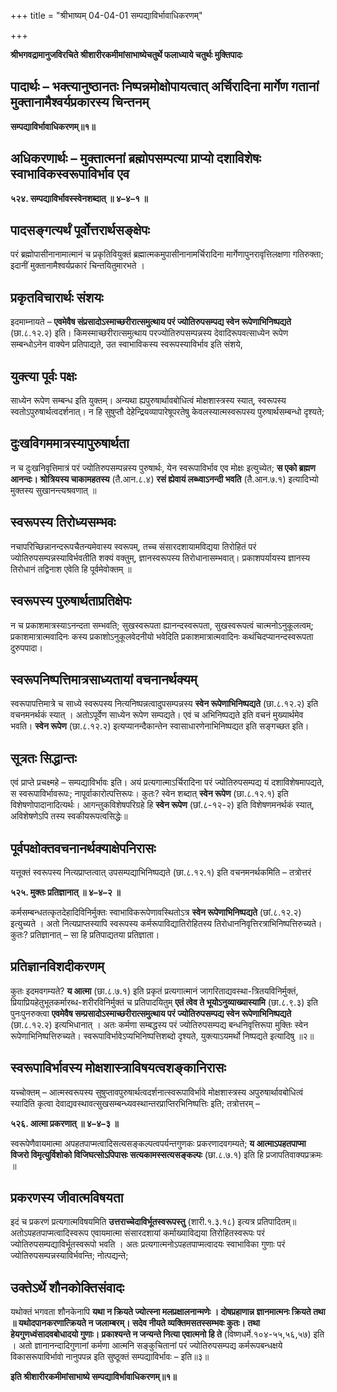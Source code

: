 +++
title = "श्रीभाष्यम् 04-04-01 सम्पद्याविर्भावाधिकरणम्"

+++


**श्रीभगवद्रामानुजविरचिते श्रीशारीरकमीमांसाभाष्येचतुर्थे फलाध्याये चतुर्थः मुक्तिपादः**

## पादार्थः – भक्त्यानुष्ठानतः निष्पन्नमोक्षोपायत्वात् अर्चिरादिना मार्गेण गतानां मुक्तानामैश्वर्यप्रकारस्य चिन्तनम्

**सम्पद्याविर्भावाधिकरणम्॥१॥**

## अधिकरणार्थः – मुक्तात्मनां ब्रह्मोपसम्पत्या प्राप्यो दशाविशेषः स्वाभाविकस्वरूपाविर्भाव एव

**५२४. सम्पद्याविर्भावस्स्वेनशब्दात् ॥ ४–४–१ ॥**

## पादसङ्गत्यर्थं पूर्वोत्तरार्थसङ्क्षेपः

परं ब्रह्मोपासीनानामात्मानं च प्रकृतिवियुक्तं ब्रह्मात्मकमुपासीनानामर्चिरादिना मार्गेणापुनरावृत्तिलक्षणा गतिरुक्ता; इदानीं मुक्तानामैश्वर्यप्रकारं चिन्तयितुमारभते ।

## प्रकृतविचारार्थः संशयः

इदमाम्नायते – **एवमेवैष संप्रसादोऽस्माच्छरीरात्समुत्थाय परं ज्योतिरुपसम्पद्य स्वेन रूपेणाभिनिष्पद्यते** (छा.८.१२.२) इति। किमस्माच्छरीरात्समुत्थाय परज्योतिरुपसम्पन्नस्य देवादिरूपवत्साध्येन रूपेण सम्बन्धोऽनेन वाक्येन प्रतिपाद्यते, उत स्वाभाविकस्य स्वरूपस्याविर्भाव इति संशये,

## युक्त्या पूर्वः पक्षः

साध्येन रूपेण सम्बन्ध इति युक्तम्। अन्यथा ह्यपुरुषार्थावबोधित्वं मोक्षशास्त्रस्य स्यात्, स्वरूपस्य स्वतोऽपुरुषार्थत्वदर्शनात्। न हि सुषुप्तौ देहेन्द्रियव्यापारेषूपरतेषु केवलस्यात्मस्वरूपस्य पुरुषार्थसम्बन्धो दृश्यते;

## दुःखविगममात्रस्यापुरुषार्थता

न च दुःखनिवृत्तिमात्रं परं ज्योतिरुपसम्पन्नस्य पुरुषार्थः, येन स्वरूपाविर्भाव एव मोक्षः इत्युच्येत; **स एको ब्रह्मण आनन्दः। श्रोत्रियस्य चाकामहतस्य** (तै.आन.८.४) **रसं ह्येवायं लब्ध्वाऽनन्दी भवति** (तै.आन.७.१) इत्यादिभ्यो मुक्तस्य सुखानन्त्यश्रवणात् ॥

## स्वरूपस्य तिरोध्यसम्भवः

नचापरिच्छिन्नानन्दरूपचैतन्यमेवास्य स्वरूपम्, तच्च संसारदशायामविद्यया तिरोहितं परं ज्योतिरुपसम्पन्नस्याविर्भवतीति शक्यं वक्तुम्, ज्ञानस्वरूपस्य तिरोधानासम्भवात्। प्रकाशपर्यायस्य ज्ञानस्य तिरोधानं
तद्विनाश एवेति हि पूर्वमेवोक्तम् ॥

## स्वरूपस्य पुरुषार्थताप्रतिक्षेपः

न च प्रकाशमात्रस्याऽनन्दता सम्भवति; सुखस्वरूपता ह्यानन्दस्वरूपता, सुखस्वरूपत्वं चात्मनोऽनुकूलत्वम्; प्रकाशमात्रात्मवादिनः कस्य प्रकाशोऽनुकूलवेदनीयो भवेदिति प्रकाशमात्रात्मवादिनः कथंचिदप्यानन्दस्वरूपता दुरुपपादा।

## स्वरूपनिष्पत्तिमात्रसाध्यतायां वचनानर्थक्यम्

स्वरूपापत्तिमात्रे च साध्ये स्वरूपस्य नित्यनिष्पन्नत्वादुपसम्पन्नस्य
**स्वेन रूपेणाभिनिष्पद्यते** (छा.८.१२.२) इति वचनमनर्थकं स्यात् । अतोऽपूर्वेण साध्येन रूपेण सम्पद्यते। एवं च अभिनिष्पद्यते इति वचनं मुख्यार्थमेव भवति। **स्वेन रूपेण** (छा.८.१२.२) इत्यप्यानन्दैकान्तेन स्वासाधारणेनाभिनिष्पद्यत इति सङ्गच्छत इति।

## सूत्रतः सिद्धान्तः

एवं प्राप्ते प्रचक्ष्महे – सम्पद्याविर्भावः इति। अयं प्रत्यगात्माऽर्चिरादिना परं ज्योतिरुपसम्पद्य यं दशाविशेषमापद्यते, स स्वरूपाविर्भावरूपः; नापूर्वाकारोत्पत्तिरूपः। कुतः? स्वेन शब्दात्
**स्वेन रूपेण** (छा.८.१२.१) इति विशेषणोपादानादित्यर्थः। आगन्तुकविशेषपरिग्रहे हि **स्वेन रूपेण** (छां.८-१२-२) इति विशेषणमनर्थकं स्यात्, अविशेषणेऽपि तस्य स्वकीयरूपत्वसिद्धेः॥

## पूर्वपक्षोक्तवचनानर्थक्याक्षेपनिरासः

यत्तूक्तं स्वरूपस्य नित्यप्राप्तत्वात् उपसम्पद्याभिनिष्पद्यते (छा.८.१२.१) इति वचनमनर्थकमिति – तत्रोत्तरं

**५२५. मुक्तः प्रतिज्ञानात् ॥ ४–४–२ ॥**

कर्मसम्बन्धतत्कृतदेहादिविनिर्मुक्तः स्वाभाविकरूपेणावस्थितोऽत्र
**स्वेन रूपेणाभिनिष्पद्यते** (छां.८.१२.२) इत्युच्यते । अतो नित्यप्राप्तस्यापि स्वरूपस्य कर्मरूपाविद्यातिरोहितस्य तिरोधाननिवृत्तिरत्राभिनिष्पत्तिरुच्यते। कुतः? प्रतिज्ञानात् – सा हि प्रतिपाद्यतया प्रतिज्ञाता।

## प्रतिज्ञानविशदीकरणम्

कुतः इदमवगम्यते? **य आत्मा** (छा.८.७.१) इति प्रकृतं प्रत्यगात्मानं जागरिताद्यवस्था-त्रितयविनिर्मुक्तं, प्रियाप्रियहेतुभूतकर्मारब्ध-शरीरविनिर्मुक्तं च प्रतिपादयितुम् **एतं त्वेव ते भूयोऽनुव्याख्यास्यामि** (छा.८.९.३) इति पुनःपुनरुक्त्वा **एवमेवैष सम्प्रसादोऽस्माच्छरीरात्समुत्थाय परं ज्योतिरुपसम्पद्य स्वेन रूपेणाभिनिष्पद्यते** (छा.८.१२.२) इत्यभिधानात् । अतः कर्मणा सम्बद्धस्य परं ज्योतिरुपसम्पद्य बन्धनिवृत्तिरूपा मुक्तिः स्वेन रूपेणाभिनिष्पत्तिरुच्यते। स्वरूपाविर्भावेऽप्यभिनिष्पत्तिशब्दो दृश्यते, युक्त्याऽयमर्थो निष्पद्यते इत्यादिषु ॥२॥

## स्वरूपाविर्भावस्य मोक्षशास्त्राविषयत्वशङ्कानिरासः

यच्चोक्तम् – आत्मस्वरूपस्य सुषुप्तावपुरुषार्थत्वदर्शनात्स्वरूपाविर्भावे मोक्षशास्त्रस्य अपुरुषार्थावबोधित्वं स्यादिति कृत्वा देवाद्यवस्थावत्सुखसम्बन्ध्यवस्थान्तरप्राप्तिरभिनिष्पत्तिः इति; तत्रोत्तरम् –

**५२६. आत्मा प्रकरणात् ॥ ४–४–३ ॥**

स्वरूपेणैवायमात्मा अपहतपाप्मत्वादिसत्यसङ्कल्पत्वपर्यन्तगुणकः प्रकरणादवगम्यते; **य आत्माऽपहतपाप्मा विजरो विमृत्युर्विशोको विजिघत्सोऽपिपासः सत्यकामस्सत्यसङ्कल्पः** (छा.८.७.१) इति हि प्रजापतिवाक्यप्रक्रमः ॥

## प्रकरणस्य जीवात्मविषयता

इदं च प्रकरणं प्रत्यगात्मविषयमिति **उत्तराच्चेदाविर्भूतस्वरूपस्तु** (शारी.१.३.१८) इत्यत्र प्रतिपादितम्॥ अतोऽपहतपाप्मत्वादिस्वरूप एवायमात्मा संसारदशायां कर्माख्याविद्यया तिरोहितस्वरूपः परं ज्योतिरुपसम्पद्याविर्भूतस्वरूपो भवति । अतः प्रत्यगात्मनोऽपहतपाप्मत्वादयः स्वाभाविका गुणाः परं ज्योतिरुपसम्पन्नस्याविर्भवन्ति; नोत्पद्यन्ते;

## उक्तेऽर्थे शौनकोक्तिसंवादः

यथोक्तं भगवता शौनकेनापि **यथा न क्रियते ज्योत्स्ना मलप्रक्षालनान्मणेः । दोषप्रहाणान्न ज्ञानमात्मनः क्रियते तथा ॥ यथोदपानकरणात्क्रियते न जलाम्बरम्। सदेव नीयते व्यक्तिमसतस्सम्भवः कुतः। तथा हेयगुणध्वंसादवबोधादयो गुणाः। प्रकाश्यन्ते न जन्यन्ते नित्या एवात्मनो हि ते** (विष्णधर्मे.१०४-५५,५६,५७) इति । अतो ज्ञानानन्दादिगुणानां कर्मणा आत्मनि सङ्कुचितानां परं ज्योतिरुपसम्पद्य कर्मरूपबन्धक्षये विकासरूपाविर्भावो नानुपपन्न इति सुष्ठूक्तं सम्पद्याविर्भावः – इति॥३॥

**इति श्रीशारीरकमीमांसाभाष्ये सम्पद्याविर्भावाधिकरणम्॥१॥**


